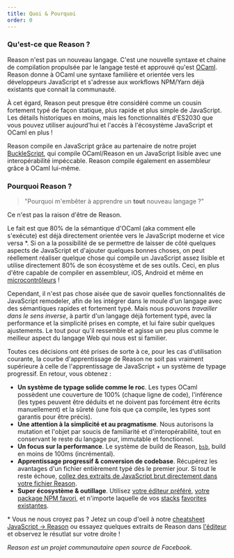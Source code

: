 ```yaml
---
title: Quoi & Pourquoi
order: 0
---
```


### Qu'est-ce que Reason ?

Reason n'est pas un nouveau langage. C'est une nouvelle syntaxe et chaine de compilation propulsée par le langage testé et approuvé qu'est [OCaml](https://ocaml.org). Reason donne à OCaml une syntaxe familière et orientée vers les développeurs JavaScript et s'adresse aux workflows NPM/Yarn déjà existants que connait la communauté.

À cet égard, Reason peut presque être considéré comme un cousin fortement typé de façon statique, plus rapide et plus simple de JavaScript. Les détails historiques en moins, mais les fonctionnalités d'ES2030 que vous pouvez utiliser aujourd'hui et l'accès à l'écosystème JavaScript et OCaml en plus !

Reason compile en JavaScript grâce au partenaire de notre projet [BuckleScript](https://bucklescript.github.io/bucklescript/Manual.html), qui compile OCaml/Reason en un JavaScript lisible avec une interopérabilité impéccable. Reason compile également en assembleur grâce à OCaml lui-même.

### Pourquoi Reason ?

> "Pourquoi m'embêter à apprendre un **tout** nouveau langage ?"

Ce n'est pas la raison d'être de Reason.

Le fait est que 80% de la sémantique d'OCaml (aka comment elle s'exécute) est déjà directement orientée vers le JavaScript moderne et vice versa \*. Si on a la possibilité de se permettre de laisser de côté quelques aspects de JavaScript et d'ajouter quelques bonnes choses, on peut réellement réaliser quelque chose qui compile un JavaScript assez lisible et utilise directement 80% de son écosystème et de ses outils. Ceci,  en plus d'être capable de compiler en assembleur, iOS, Android et même en [microcontrôleurs](http://www.algo-prog.info/ocapic/web/index.php?id=ocapic) !

Cependant, il n'est pas chose aisée que de savoir quelles fonctionnalités de JavaScript remodeler, afin de les intégrer dans le moule d'un langage avec des sémantiques rapides et fortement typé. Mais nous pouvons *travailler dans le sens inverse*, à partir d'un langage déjà fortement typé, avec la performance et la simplicité prises en compte, et lui faire subir quelques ajustements. Le tout pour qu'il ressemble et agisse un peu plus comme le meilleur aspect du langage Web qui nous est si familier.

Toutes ces décisions ont été prises de sorte à ce, pour les cas d'utilisation courante, la courbe d'apprentissage de Reason ne soit pas vraiment supérieure à celle de l'apprentissage de JavaScript + un système de typage progressif. En retour, vous obtenez :

- **Un système de typage solide comme le roc**. Les types OCaml possèdent une couverture de 100% (chaque ligne de code), l'inférence (les types peuvent être déduits et ne doivent pas forcément être écrits manuellement) et la sûreté (une fois que ça compile, les types sont garantis pour être précis).
- **Une attention à la simplicité et au pragmatisme**. Nous autorisons la mutation et l'objet par soucis de familiarité et d'interopérabilité, tout en conservant le reste du langage pur, immutable et fonctionnel.
- **Un focus sur la performance**. Le système de build de Reason, [`bsb`](http://bucklescript.github.io/bucklescript/Manual.html#_bucklescript_build_system_code_bsb_code), build en moins de 100ms (incrémental).
- **Apprentissage progressif & conversion de codebase**. Récupérez les avantages d'un fichier entièrement typé dès le premier jour. Si tout le reste échoue, [collez des extraits de JavaScript brut directement dans votre fichier Reason](/guide/javascript/interop).
- **Super écosystème & outillage**. Utilisez [votre éditeur préféré](/guide/editor-tools/editors-plugins), [votre package NPM favori](/guide/javascript/libraries), et n'importe laquelle de vos [stacks](https://webpack.js.org) [favorites](https://github.com/reasonml/reason-react) [existantes](https://github.com/reasonml-community/bs-jest).

\* Vous ne nous croyez pas ? Jetez un coup d'oeil à notre [cheatsheet JavaScript -> Reason](/guide/javascript/syntax-cheatsheet) ou essayez quelques extraits de Reason dans [l'éditeur](/try/) et observez le résutlat sur votre droite !

*Reason est un projet communautaire open source de Facebook.*
